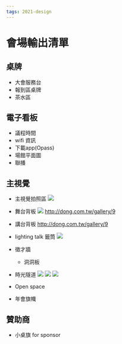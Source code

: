 ```yaml
---
tags: 2021-design
---
```


# 會場輸出清單

## 桌牌
- 大會服務台
- 報到區桌牌
- 茶水區

## 電子看板
- 議程時間 
- wifi 資訊
- 下載app(Opass)
- 場館平面圖
- 聯播
         
## 主視覺
- 主視覺拍照區
![](https://i.imgur.com/7HRSir7.jpg)
- 舞台背板
![](https://i.imgur.com/y6BcLHW.jpg)
http://dong.com.tw/gallery/9
- 講台背板
http://dong.com.tw/gallery/9

- lighting talk 籤筒 
![](https://i.imgur.com/78nu0fS.jpg)

- 徵才牆
    - 洞洞板

- 時光隧道
![](https://i.imgur.com/AFrSDts.jpg)
![](https://i.imgur.com/0at9Dgr.jpg)
![](https://i.imgur.com/j3cABwe.jpg)

- Open space
- 年會旗幟
## 贊助商
- 小桌旗 for sponsor
